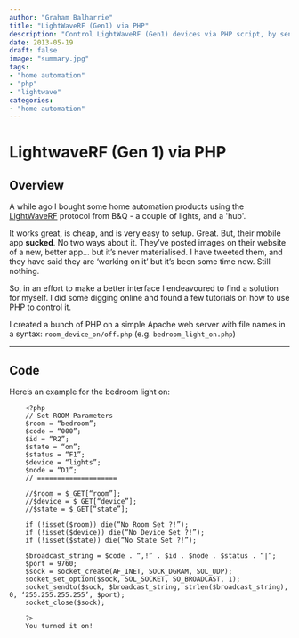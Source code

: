 ```yaml
---
author: "Graham Balharrie"
title: "LightWaveRF (Gen1) via PHP"
description: "Control LightWaveRF (Gen1) devices via PHP script, by sending UDP to the Hub."
date: 2013-05-19
draft: false
image: "summary.jpg"
tags:
- "home automation"
- "php"
- "lightwave"
categories:
- "home automation"
---
```



# LightwaveRF (Gen 1) via PHP
## Overview

A while ago I bought some home automation products using the [LightWaveRF](https://lightwaverf.com/) protocol from B&Q - a couple of lights, and a 'hub'.

It works great, is cheap, and is very easy to setup.  Great.  But, their mobile app **sucked**.  No two ways about it.  They’ve posted images on their website of a new, better app… but it’s never materialised.  I have tweeted them, and they have said they are ‘working on it’ but it’s been some time now. Still nothing.

So, in an effort to make a better interface I endeavoured to find a solution for myself.  I did some digging online and found a few tutorials on how to use PHP to control it.

I created a bunch of PHP on a simple Apache web server with file names in a syntax: `room_device_on/off.php`  (e.g. `bedroom_light_on.php`)

---

## Code
Here’s an example for the bedroom light on:

```
    <?php
    // Set ROOM Parameters
    $room = “bedroom”;
    $code = “000”;
    $id = “R2”;
    $state = “on”;
    $status = “F1”;
    $device = “lights”;
    $node = “D1”;
    // ====================

    //$room = $_GET[“room”];
    //$device = $_GET[“device”];
    //$state = $_GET[“state”];

    if (!isset($room)) die(“No Room Set ?!”);
    if (!isset($device)) die(“No Device Set ?!”);
    if (!isset($state)) die(“No State Set ?!”);

    $broadcast_string = $code . “,!” . $id . $node . $status . “|”;
    $port = 9760;
    $sock = socket_create(AF_INET, SOCK_DGRAM, SOL_UDP);
    socket_set_option($sock, SOL_SOCKET, SO_BROADCAST, 1);
    socket_sendto($sock, $broadcast_string, strlen($broadcast_string), 0, ‘255.255.255.255’, $port);
    socket_close($sock);

    ?>
    You turned it on!
```